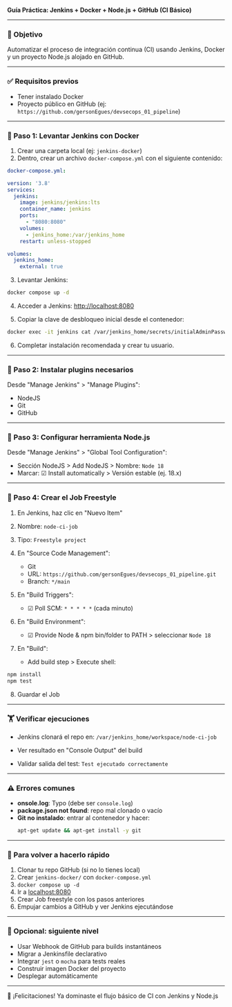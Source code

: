 **Guía Práctica: Jenkins + Docker + Node.js + GitHub (CI Básico)**

---

### 🌟 Objetivo

Automatizar el proceso de integración continua (CI) usando Jenkins, Docker y un proyecto Node.js alojado en GitHub.

---

### ✅ Requisitos previos

- Tener instalado Docker
- Proyecto público en GitHub (ej: `https://github.com/gersonEgues/devsecops_01_pipeline`)

---

### 🚀 Paso 1: Levantar Jenkins con Docker

1. Crear una carpeta local (ej: `jenkins-docker`)
2. Dentro, crear un archivo `docker-compose.yml` con el siguiente contenido:

```yaml
docker-compose.yml:

version: '3.8'
services:
  jenkins:
    image: jenkins/jenkins:lts
    container_name: jenkins
    ports:
      - "8080:8080"
    volumes:
      - jenkins_home:/var/jenkins_home
    restart: unless-stopped

volumes:
  jenkins_home:
    external: true
```

3. Levantar Jenkins:

```bash
docker compose up -d
```

4. Acceder a Jenkins: [http://localhost:8080](http://localhost:8080)

5. Copiar la clave de desbloqueo inicial desde el contenedor:

```bash
docker exec -it jenkins cat /var/jenkins_home/secrets/initialAdminPassword
```

6. Completar instalación recomendada y crear tu usuario.

---

### 🔧 Paso 2: Instalar plugins necesarios

Desde "Manage Jenkins" > "Manage Plugins":

- NodeJS
- Git
- GitHub

---

### 🎨 Paso 3: Configurar herramienta Node.js

Desde "Manage Jenkins" > "Global Tool Configuration":

- Sección NodeJS > Add NodeJS > Nombre: `Node 18`
- Marcar: ☑ Install automatically > Versión estable (ej. 18.x)

---

### 📂 Paso 4: Crear el Job Freestyle

1. En Jenkins, haz clic en "Nuevo Item"

2. Nombre: `node-ci-job`

3. Tipo: `Freestyle project`

4. En "Source Code Management":

   - Git
   - URL: `https://github.com/gersonEgues/devsecops_01_pipeline.git`
   - Branch: `*/main`

5. En "Build Triggers":

   - ☑ Poll SCM: `* * * * *` (cada minuto)

6. En "Build Environment":

   - ☑ Provide Node & npm bin/folder to PATH > seleccionar `Node 18`

7. En "Build":

   - Add build step > Execute shell:

```bash
npm install
npm test
```

8. Guardar el Job

---

### 🏋️ Verificar ejecuciones

- Jenkins clonará el repo en: `/var/jenkins_home/workspace/node-ci-job`

- Ver resultado en "Console Output" del build

- Validar salida del test: `Test ejecutado correctamente`

---

### ⚠️ Errores comunes

- **onsole.log**: Typo (debe ser `console.log`)
- **package.json not found**: repo mal clonado o vacío
- **Git no instalado**: entrar al contenedor y hacer:
  ```bash
  apt-get update && apt-get install -y git
  ```

---

### 🔄 Para volver a hacerlo rápido

1. Clonar tu repo GitHub (si no lo tienes local)
2. Crear `jenkins-docker/` con `docker-compose.yml`
3. `docker compose up -d`
4. Ir a [localhost:8080](http://localhost:8080)
5. Crear Job freestyle con los pasos anteriores
6. Empujar cambios a GitHub y ver Jenkins ejecutándose

---

### 🚧 Opcional: siguiente nivel

- Usar Webhook de GitHub para builds instantáneos
- Migrar a Jenkinsfile declarativo
- Integrar `jest` o `mocha` para tests reales
- Construir imagen Docker del proyecto
- Desplegar automáticamente

---

🚀 ¡Felicitaciones! Ya dominaste el flujo básico de CI con Jenkins y Node.js
